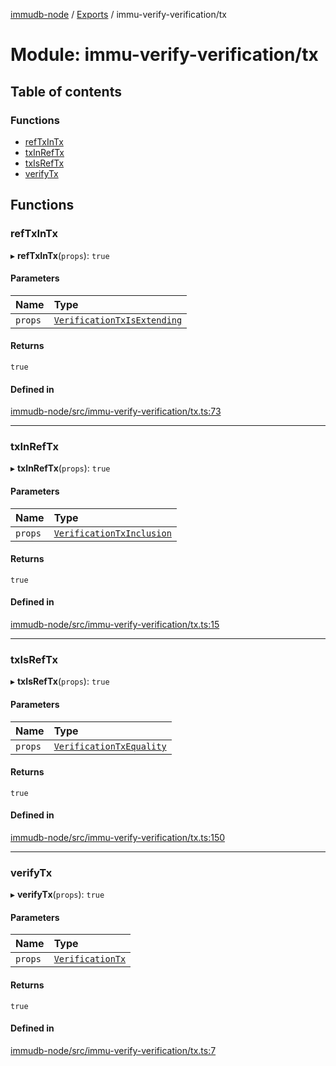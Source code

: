 [immudb-node](../README.md) / [Exports](../modules.md) / immu-verify-verification/tx

# Module: immu-verify-verification/tx

## Table of contents

### Functions

- [refTxInTx](immu_verify_verification_tx.md#reftxintx)
- [txInRefTx](immu_verify_verification_tx.md#txinreftx)
- [txIsRefTx](immu_verify_verification_tx.md#txisreftx)
- [verifyTx](immu_verify_verification_tx.md#verifytx)

## Functions

### refTxInTx

▸ **refTxInTx**(`props`): ``true``

#### Parameters

| Name | Type |
| :------ | :------ |
| `props` | [`VerificationTxIsExtending`](types_VerificationTx.md#verificationtxisextending) |

#### Returns

``true``

#### Defined in

[immudb-node/src/immu-verify-verification/tx.ts:73](https://github.com/codenotary/immudb-node/blob/fe12060/immudb-node/src/immu-verify-verification/tx.ts#L73)

___

### txInRefTx

▸ **txInRefTx**(`props`): ``true``

#### Parameters

| Name | Type |
| :------ | :------ |
| `props` | [`VerificationTxInclusion`](types_VerificationTx.md#verificationtxinclusion) |

#### Returns

``true``

#### Defined in

[immudb-node/src/immu-verify-verification/tx.ts:15](https://github.com/codenotary/immudb-node/blob/fe12060/immudb-node/src/immu-verify-verification/tx.ts#L15)

___

### txIsRefTx

▸ **txIsRefTx**(`props`): ``true``

#### Parameters

| Name | Type |
| :------ | :------ |
| `props` | [`VerificationTxEquality`](types_VerificationTx.md#verificationtxequality) |

#### Returns

``true``

#### Defined in

[immudb-node/src/immu-verify-verification/tx.ts:150](https://github.com/codenotary/immudb-node/blob/fe12060/immudb-node/src/immu-verify-verification/tx.ts#L150)

___

### verifyTx

▸ **verifyTx**(`props`): ``true``

#### Parameters

| Name | Type |
| :------ | :------ |
| `props` | [`VerificationTx`](types_VerificationTx.md#verificationtx) |

#### Returns

``true``

#### Defined in

[immudb-node/src/immu-verify-verification/tx.ts:7](https://github.com/codenotary/immudb-node/blob/fe12060/immudb-node/src/immu-verify-verification/tx.ts#L7)
